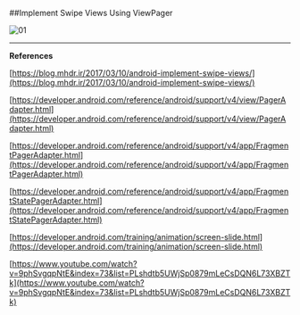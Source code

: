##Implement Swipe Views Using ViewPager

![01](https://raw.githubusercontent.com/mhdr/AndroidSamples/master/043/images/01.gif  "01")

***

**References**

[https://blog.mhdr.ir/2017/03/10/android-implement-swipe-views/](https://blog.mhdr.ir/2017/03/10/android-implement-swipe-views/) 

[https://developer.android.com/reference/android/support/v4/view/PagerAdapter.html](https://developer.android.com/reference/android/support/v4/view/PagerAdapter.html) 

[https://developer.android.com/reference/android/support/v4/app/FragmentPagerAdapter.html](https://developer.android.com/reference/android/support/v4/app/FragmentPagerAdapter.html) 

[https://developer.android.com/reference/android/support/v4/app/FragmentStatePagerAdapter.html](https://developer.android.com/reference/android/support/v4/app/FragmentStatePagerAdapter.html) 

[https://developer.android.com/training/animation/screen-slide.html](https://developer.android.com/training/animation/screen-slide.html) 

[https://www.youtube.com/watch?v=9phSvgqpNtE&index=73&list=PLshdtb5UWjSp0879mLeCsDQN6L73XBZTk](https://www.youtube.com/watch?v=9phSvgqpNtE&index=73&list=PLshdtb5UWjSp0879mLeCsDQN6L73XBZTk) 